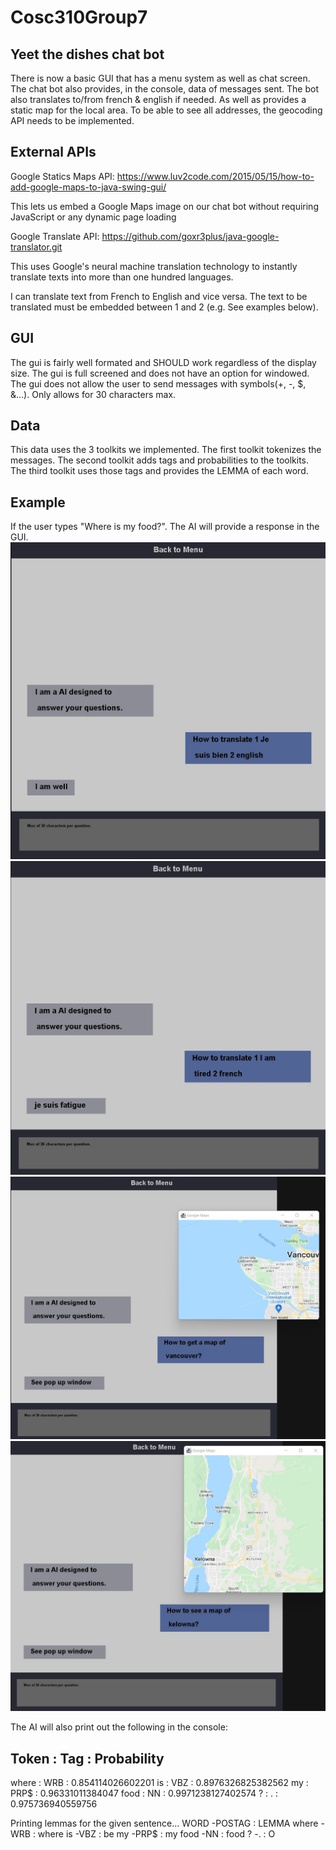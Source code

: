 # Cosc310Group7
## Yeet the dishes chat bot
There is now a basic GUI that has a menu system as well as chat screen.
The chat bot also provides, in the console, data of messages sent.
The bot also translates to/from french & english if needed. 
As well as provides a static map for the local area. 
To be able to see all addresses, the geocoding API needs to be implemented. 

## External APIs
Google Statics Maps API: https://www.luv2code.com/2015/05/15/how-to-add-google-maps-to-java-swing-gui/

This lets us embed a Google Maps image on our chat bot without requiring JavaScript or any dynamic page loading

Google Translate API: https://github.com/goxr3plus/java-google-translator.git

This uses Google's neural machine translation technology to instantly translate texts into more than one hundred languages.

I can translate text from French to English and vice versa. The text to be translated must be embedded between 1 and 2 (e.g. See examples below).

## GUI
The gui is fairly well formated and SHOULD work regardless of the display size.
The gui is full screened and does not have an option for windowed.
The gui does not allow the user to send messages with symbols(+, -, $, &...).
Only allows for 30 characters max.

## Data
This data uses the 3 toolkits we implemented.
The first toolkit tokenizes the messages.
The second toolkit adds tags and probabilities to the toolkits.
The third toolkit uses those tags and provides the LEMMA of each word.

## Example
If the user types "Where is my food?". The AI will provide a response in the GUI. 
![](Example1.jpg)
![](Example2.jpg)
![](Example3.jpg)
![](Example4.jpg)

The AI will also print out the following in the console:

Token	:	Tag	:	Probability
---------------------------------------------
where	:	WRB	:	0.854114026602201
is	:	VBZ	:	0.8976326825382562
my	:	PRP$	:	0.96331011384047
food	:	NN	:	0.9971238127402574
?	:	.	:	0.975736940559756

Printing lemmas for the given sentence...
WORD -POSTAG : LEMMA
where -WRB : where
is -VBZ : be
my -PRP$ : my
food -NN : food
? -. : O
